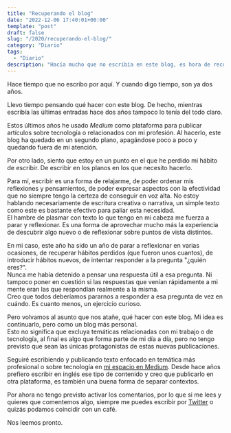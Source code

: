```yaml
---
title: "Recuperando el blog"
date: "2022-12-06 17:40:01+00:00"
template: "post"
draft: false
slug: "/2020/recuperando-el-blog/"
category: "Diario"
tags:
  - "Diario"
description: "Hacía mucho que no escribía en este blog, es hora de recuperarlo con un toque más personal."
---
```


Hace tiempo que no escribo por aquí. Y cuando digo tiempo, son ya dos años.

Llevo tiempo pensando qué hacer con este blog. De hecho, mientras escribía las últimas entradas hace dos años tampoco lo tenía del todo claro.

Estos últimos años he usado *Medium* como plataforma para publicar artículos sobre tecnología o relacionados con mi profesión. Al hacerlo, este blog ha quedado en un segundo plano, apagándose poco a poco y quedando fuera de mi atención. 

Por otro lado, siento que estoy en un punto en el que he perdido mi hábito de escribir. De escribir en los planos en los que necesito hacerlo. 

Para mí, escribir es una forma de relajarme, de poder ordenar mis reflexiones y pensamientos, de poder expresar aspectos con la efectividad que no siempre tengo la certeza de conseguir en voz alta.
No estoy hablando necesariamente de escritura creativa o narrativa, un simple texto como este es bastante efectivo para paliar esta necesidad. 
\
El hambre de plasmar con texto lo que tengo en mi cabeza me fuerza a parar y reflexionar. Es una forma de aprovechar mucho más la experiencia de descubrir algo nuevo o de reflexionar sobre puntos de vista distintos.

En mi caso, este año ha sido un año de parar a reflexionar en varias ocasiones, de recuperar hábitos perdidos (que fueron unos cuantos), de introducir hábitos nuevos, de intentar responder a la pregunta "¿quién eres?". \
Nunca me había detenido a pensar una respuesta útil a esa pregunta. Ni tampoco poner en cuestión si las respuestas que venían rápidamente a mi mente eran las que respondían realmente a la misma.\
Creo que todos deberíamos pararnos a responder a esa pregunta de vez en cuándo. Es cuanto menos, un ejercicio curioso.

Pero volvamos al asunto que nos atañe, qué hacer con este blog. Mi idea es continuarlo, pero como un blog más personal. \
Esto no significa que excluya temáticas relacionadas con mi trabajo o de tecnología, al final es algo que forma parte de mi día a día, pero no tengo previsto que sean las únicas protagonistas de estas nuevas publicaciones.

Seguiré escribiendo y publicando texto enfocado en temática más profesional o sobre tecnología en [mi espacio en Medium](https://asiermarques.medium.com). Desde hace años prefiero escribir en inglés ese tipo de contenido y creo que publicarlo en otra plataforma, es también una buena forma de separar contextos. 

Por ahora no tengo previsto activar los comentarios, por lo que si me lees y quieres que comentemos algo, siempre me puedes escribir por [Twitter](https://twitter.com/asiermarques) o quizás podamos coincidir con un café.

Nos leemos pronto.
